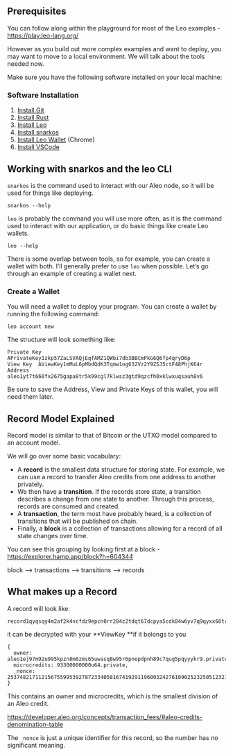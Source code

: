 ## Prerequisites
You can follow along within the playground for most of the Leo examples - https://play.leo-lang.org/

However as you build out more complex examples and want to deploy, you may want to move to a local environment. We will talk about the tools needed now.

Make sure you have the following software installed on your local machine:

### Software Installation

1. [Install Git](https://git-scm.com/downloads)
2. [Install Rust](https://www.rust-lang.org/tools/install)
3. [Install Leo](https://developer.aleo.org/leo/installation)
4. [Install snarkos](https://developer.aleo.org/testnet/getting_started/installation/)
5. [Install Leo Wallet](https://leo.app/) (Chrome)
6. [Install VSCode](https://code.visualstudio.com/download)



## Working with snarkos and the leo CLI

`snarkos` is the command used to interact with our Aleo node, so it will be used for things like deploying.

```
snarkos --help
```

`leo` is probably the command you will use more often, as it is the command used to interact with our application, or do basic things like create Leo wallets.

```
leo --help
```

There is some overlap between tools, so for example, you can create a wallet with both. I’ll generally prefer to use `leo` when possible. Let’s go through an example of creating a wallet next.

### Create a  Wallet

You will need a wallet to deploy your program. You can create a wallet by running the following command:

`leo account new`

The structure will look something like:

```
Private Key  APrivateKey1zkp57ZaLSVAQjEqfAMZ1QWbi7db3BBCmPkG6Q6fp4qryD6p
View Key  AViewKey1mMuL6pMbdQdK3Tqmw1og632Vz2Y9ZSJ5ctF48PhjK64r
Address  aleo1yt7t660fx2675gapa8tr5k99cgl7klwsz3gtd9qzcfh0xklwxuqsauh8v6
```

Be sure to save the Address, View and Private Keys of this wallet, you will need them later.



## Record Model Explained

Record model is similar to that of Bitcoin or the UTXO model compared to an account model.

We will go over some basic vocabulary:

-   A **record** is the smallest data structure for storing state. For example, we can use a record to transfer Aleo credits from one address to another privately.
-   We then have a **transition**. If the records store state, a transition describes a change from one state to another. Through this process, records are consumed and created.
-   A **transaction**, the term most have probably heard, is a collection of transitions that will be published on chain.
-   Finally, a **block** is a collection of transactions allowing for a record of all state changes over time.

You can see this grouping by looking first at a block - https://explorer.hamp.app/block?h=604344

block —> transactions —> transitions —> records



## What makes up a Record

A record will look like:

```
record1qyqsqy4m2af2k4ncfdz9epcn0rr284z2tdqt67dcpya5cdk84w6yv7q9qyxx66trwfhkxun9v35hguerqqpqzq9wtmyxdukwnwxvqjt9x8pz8gta40g5v8lfkfgpl8k5tlgzg0elqrwt7earvar8zlza6twwzpzacymsy2ms083k0plr0nsc4slu9xwq2yzgrhj
```

it can be decrypted with your **ViewKey **if it belongs to you

```
{
  owner: aleo1ej97m92u995kpzn8m0zms65uwasq8w95r6pnepdpnh89c7qug5pqyyykr9.private,
  microcredits: 93300000000u64.private,
  _nonce: 2537482171121567559953927872334058167419291196003242761090252325051232141276group.public
}
```

This contains an owner and microcredits, which is the smallest division of an Aleo credit.

https://developer.aleo.org/concepts/transaction_fees/#aleo-credits-denomination-table

The `_nonce` is just a unique identifier for this record, so the number has no significant meaning.

